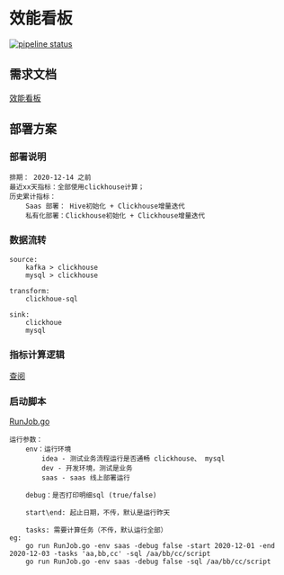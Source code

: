 # 效能看板
[![pipeline status](https://git.shimo.im/big-data/dashboard/badges/develop/pipeline.svg)](https://git.shimo.im/big-data/dashboard/commits/develop)

## 需求文档
[效能看板](!https://shimo.im/docs/WYrtqDKvtdQxWWxw)
## 部署方案
### 部署说明
```text
排期： 2020-12-14 之前
最近xx天指标：全部使用clickhouse计算；
历史累计指标：
    Saas 部署： Hive初始化 + Clickhouse增量迭代
    私有化部署：Clickhouse初始化 + Clickhouse增量迭代
```

### 数据流转
```text
source:
    kafka > clickhouse
    mysql > clickhouse

transform:
    clickhoue-sql

sink:
    clickhoue
    mysql
```

### 指标计算逻辑
[查阅](doc/ddl/ck)

### 启动脚本
[RunJob.go](main/RunJob.go)
```text
运行参数：
    env：运行环境
        idea - 测试业务流程运行是否通畅 clickhouse、 mysql
        dev - 开发环境，测试是业务
        saas - saas 线上部署运行

    debug：是否打印明细sql (true/false)

    start\end: 起止日期，不传，默认是运行昨天

    tasks: 需要计算任务（不传，默认运行全部）
eg:
    go run RunJob.go -env saas -debug false -start 2020-12-01 -end 2020-12-03 -tasks 'aa,bb,cc' -sql /aa/bb/cc/script
    go run RunJob.go -env saas -debug false -sql /aa/bb/cc/script
```


